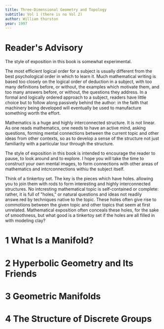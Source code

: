```yaml
---
title: Three-Dimensional Geometry and Topology
subtitle: Vol 1 (there is no Vol 2)
author: William thurston
year: 1997
---
```


# Reader's Advisory

The style of exposition in this book is somewhat experimental.

The most efficient logical order for a subject is usually different
from the best psychological order in which to learn it. Much
mathematical writing is based too closely on the logical order of
deduction in a subject, with too many definitions before, or without,
the examples which motivate them, and too many answers before, or
without, the questions they address. In a formal and logically ordered
approach to a subject, readers have little choice but to follow along
passively behind the author: in the faith that machinery being
developed will eventually be used to manufacture something worth the
effort.

Mathematics is a huge and highly interconnected structure. It is not
linear. As one reads mathematics, one needs to have an active mind,
asking questions, forming mental connections between the current topic
and other ideas from other contexts, so as to develop a sense of the
structure not just familiarity with a particular tour through the
structure.

The style of exposition in this book is intended to encourage the
reader to pause, to look around and to explore. I hope you will take
the time to construct your own mental images, to form connections
with other areas of mathematics and intcrconnections withiu the
subject itself.

Think of a tinkertoy set. The key is the pieces which have holes.
allowing you to join them with rods to form interesting and highly
interconnected structures. No intcresting mathematical topic is
self-contained or complete: rather, it is full of "holes," or natural
questions and ideas not readily answe.red by techniques native to the
topic. These holes often give rise to commotions between the given
topic and other topics that seem at first unrelated. Mathematical
exposition often conceals these holes, for the sake of smoothness, but
what good is a tinkertoy set if the holes are all filled in with
modeling clay?

# 1 What Is a Manifold?

# 2 Hyperbolic Geometry and Its Friends

# 3 Geometric Manifolds

# 4 The Structure of Discrete Groups
